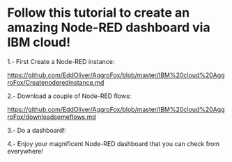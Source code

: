 # Follow this tutorial to create an amazing Node-RED dashboard via IBM cloud!

1.- First Create a Node-RED instance:

https://github.com/EddOliver/AggroFox/blob/master/IBM%20cloud%20AggroFox/Createnoderedinstance.md

2.- Download a couple of Node-RED flows:

https://github.com/EddOliver/AggroFox/blob/master/IBM%20cloud%20AggroFox/downloadsomeflows.md

3.- Do a dashboard!:

4.- Enjoy your magnificent Node-RED dashboard that you can check from everywhere!

